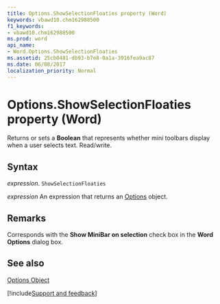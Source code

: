 ```yaml
---
title: Options.ShowSelectionFloaties property (Word)
keywords: vbawd10.chm162988500
f1_keywords:
- vbawd10.chm162988500
ms.prod: word
api_name:
- Word.Options.ShowSelectionFloaties
ms.assetid: 25cb0481-db93-b7e8-0a1a-3916fea9ac87
ms.date: 06/08/2017
localization_priority: Normal
---
```



# Options.ShowSelectionFloaties property (Word)

Returns or sets a  **Boolean** that represents whether mini toolbars display when a user selects text. Read/write.


## Syntax

_expression_. `ShowSelectionFloaties`

 _expression_ An expression that returns an [Options](./Word.Options.md) object.


## Remarks

Corresponds with the  **Show MiniBar on selection** check box in the **Word Options** dialog box.


## See also


[Options Object](Word.Options.md)

[!include[Support and feedback](~/includes/feedback-boilerplate.md)]